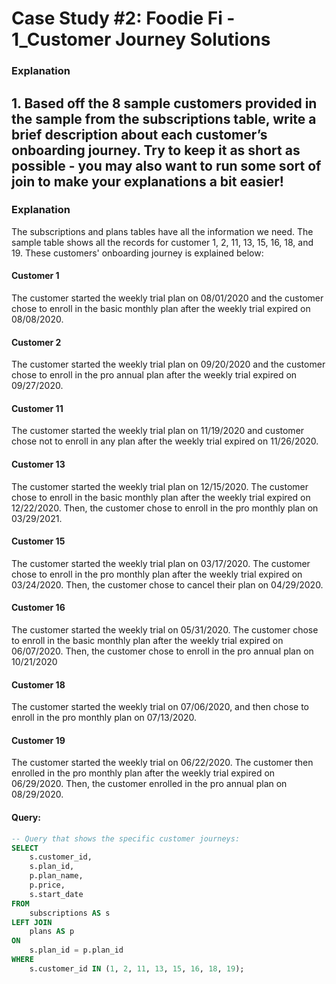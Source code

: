# Case Study #2: Foodie Fi - 1_Customer Journey Solutions

### Explanation

## 1. Based off the 8 sample customers provided in the sample from the subscriptions table, write a brief description about each customer’s onboarding journey.  Try to keep it as short as possible - you may also want to run some sort of join to make your explanations a bit easier!
### Explanation
The subscriptions and plans tables have all 
the information we need.  The sample table shows all the
records for customer 1, 2, 11, 13, 15, 16, 18, and 19.  These customers' onboarding journey is explained below: 
 
#### **Customer 1**
The customer started the weekly trial plan on 
08/01/2020 and the customer chose to enroll in 
the basic monthly plan after the weekly trial 
expired on 08/08/2020.

#### **Customer 2**
The customer started the weekly trial plan on 
09/20/2020 and the customer chose to enroll in
the pro annual plan after the weekly trial 
expired on 09/27/2020.

#### **Customer 11**
The customer started the weekly trial plan on
11/19/2020 and customer chose not to enroll in
any plan after the weekly trial expired on 
11/26/2020. 

#### **Customer 13**
The customer started the weekly trial plan on
12/15/2020. The customer chose to enroll in the
basic monthly plan after the weekly trial expired
on 12/22/2020.  Then, the customer chose to enroll 
in the pro monthly plan on 03/29/2021.

#### **Customer 15**
The customer started the weekly trial plan on
03/17/2020. The customer chose to enroll in the 
pro monthly plan after the weekly trial expired
on 03/24/2020.  Then, the customer chose to cancel
their plan on 04/29/2020.

#### **Customer 16**
The customer started the weekly trial on 
05/31/2020. The customer chose to enroll in the 
basic monthly plan after the weekly trial expired
on 06/07/2020.  Then, the customer chose to 
enroll in the pro annual plan on 10/21/2020

#### **Customer 18**
The customer started the weekly trial on 
07/06/2020, and then chose to enroll in the 
pro monthly plan on 07/13/2020.

#### **Customer 19**
The customer started the weekly trial on
06/22/2020. The customer then enrolled in the
pro monthly plan after the weekly trial expired
on 06/29/2020.  Then, the customer enrolled in 
the pro annual plan on 08/29/2020.

#### Query: 

```SQL
-- Query that shows the specific customer journeys:
SELECT 
	s.customer_id,
	s.plan_id,
	p.plan_name,
	p.price,
	s.start_date
FROM 
	subscriptions AS s
LEFT JOIN 
	plans AS p
ON
	s.plan_id = p.plan_id
WHERE
	s.customer_id IN (1, 2, 11, 13, 15, 16, 18, 19);
```
